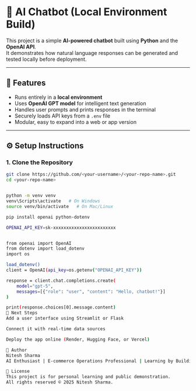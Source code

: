 # 🤖 AI Chatbot (Local Environment Build)

This project is a simple **AI-powered chatbot** built using **Python** and the **OpenAI API**.  
It demonstrates how natural language responses can be generated and tested locally before deployment.

---

## 🧠 Features

- Runs entirely in a **local environment**
- Uses **OpenAI GPT model** for intelligent text generation
- Handles user prompts and prints responses in the terminal
- Securely loads API keys from a `.env` file
- Modular, easy to expand into a web or app version

---

## ⚙️ Setup Instructions

### 1. Clone the Repository
```bash
git clone https://github.com/<your-username>/<your-repo-name>.git
cd <your-repo-name>


python -m venv venv
venv\Scripts\activate   # On Windows
source venv/bin/activate   # On Mac/Linux

pip install openai python-dotenv

OPENAI_API_KEY=sk-xxxxxxxxxxxxxxxxxxxxxxxx


from openai import OpenAI
from dotenv import load_dotenv
import os

load_dotenv()
client = OpenAI(api_key=os.getenv("OPENAI_API_KEY"))

response = client.chat.completions.create(
    model="gpt-5",
    messages=[{"role": "user", "content": "Hello, chatbot!"}]
)

print(response.choices[0].message.content)
🚀 Next Steps
Add a user interface using Streamlit or Flask

Connect it with real-time data sources

Deploy the app online (Render, Hugging Face, or Vercel)

👤 Author
Nitesh Sharma
AI Enthusiast | E-commerce Operations Professional | Learning by Building

🪪 License
This project is for personal learning and public demonstration.
All rights reserved © 2025 Nitesh Sharma.
